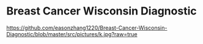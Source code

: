 # Breast Cancer Wisconsin Diagnostic
https://github.com/easonzhang1220/Breast-Cancer-Wisconsin-Diagnostic/blob/master/src/pictures/k.jpg?raw=true

